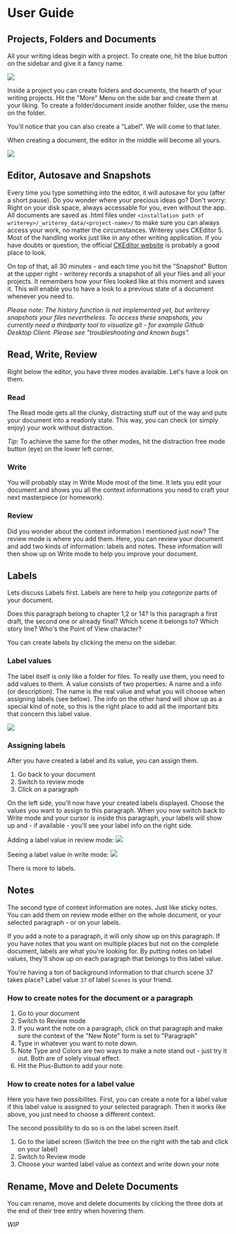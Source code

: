 # User Guide

## Projects, Folders and Documents

All your writing ideas begin with a project. To create one, hit the blue button on the sidebar and give it a fancy name.

![](../img/writerey_guide_project.jpg)

Inside a project you can create folders and documents, the hearth of your writing projects. Hit the "More" Menu on the side bar and create them at your liking. To create a folder/document inside another folder, use the menu on the folder.

You'll notice that you can also create a "Label". We will come to that later.

When creating a document, the editor in the middle will become all yours.

![](../img/writerey_guide_docs-labels.jpg)

## Editor, Autosave and Snapshots

Every time you type something into the editor, it will autosave for you (after a short pause). Do you wonder where your precious ideas go? Don't worry: Right on your disk space, always accessable for you, even without the app. All documents are saved as .html files under `<installation path of writerey>/_writerey_data/<project-name>/` to make sure you can always access your work, no matter the circumstances. Writerey uses CKEditor 5. Most of the handling works just like in any other writing application. If you have doubts or question, the official [CKEditor website](https://ckeditor.com/ckeditor-5/) is probably a good place to look.

On top of that, all 30 minutes - and each time you hit the "Snapshot" Button at the upper right - writerey records a snapshot of all your files and all your projects. It remembers how your files looked like at this moment and saves it. This will enable you to have a look to a previous state of a document whenever you need to.

_Please note: The history function is not implemented yet, but writerey snapshots your files nevertheless. To access these snapshots, you currently need a thirdparty tool to visualize git - for example Github Desktop Client. Please see "troubleshooting and known bugs"._

## Read, Write, Review

Right below the editor, you have three modes available. Let's have a look on them.

### Read

The Read mode gets all the clunky, distracting stuff out of the way and puts your document into a readonly state. This way, you can check (or simply enjoy) your work without distraction.

_Tip_: To achieve the same for the other modes, hit the distraction free mode button (eye) on the lower left corner.

### Write

You will probably stay in Write Mode most of the time. It lets you edit your document and shows you all the context informations you need to craft your next masterpiece (or homework).

### Review

Did you wonder about the context information I mentioned just now? The review mode is where you add them. Here, you can review your document and add two kinds of information: labels and notes. These information will then show up on Write mode to help you improve your document.

## Labels

Lets discuss Labels first. Labels are here to help you _categorize_ parts of your document.

Does this paragraph belong to chapter 1,2 or 14? Is this paragraph a first draft, the second one or already final? Which scene it belongs to? Which story line? Who's the Point of View character?

You can create labels by clicking the menu on the sidebar.

### Label values

The label itself is only like a folder for files. To really use them, you need to add values to them. A value consists of two properties: A name and a info (or description). The name is the real value and what you will choose when assigning labels (see below). The info on the other hand will show up as a special kind of note, so this is the right place to add all the important bits that concern this label value.

![](../img/writerey_guide_label-details.jpg)

### Assigning labels

After you have created a label and its value, you can assign them.

1. Go back to your document
1. Switch to review mode
1. Click on a paragraph

On the left side, you'll now have your created labels displayed. Choose the values you want to assign to this paragraph. When you now switch back to Write mode and your cursor is inside this paragraph, your labels will show up and - if available - you'll see your label info on the right side.

Adding a label value in review mode:
![](../img/writerey_guide-review-mode.jpg)

Seeing a label value in write mode:
![](../img/writerey_assigning_labels.jpg)

There is more to labels.

## Notes

The second type of context information are notes. Just like sticky notes. You can add them on review mode either on the whole document, or your selected paragraph - or on your labels.

If you add a note to a paragraph, it will only show up on this paragraph. If you have notes that you want on multiple places but not on the complete document, labels are what you're looking for. By putting notes on label values, they'll show up on each paragraph that belongs to this label value.

You're having a ton of background information to that church scene 37 takes place? Label value `37` of label `Scenes` is your friend.

### How to create notes for the document or a paragraph

1. Go to your document
1. Switch to Review mode
1. If you want the note on a paragraph, click on that paragraph and make sure the context of the "New Note" form is set to "Paragraph"
1. Type in whatever you want to note down.
1. Note Type and Colors are two ways to make a note stand out - just try it out. Both are of solely visual effect.
1. Hit the Plus-Button to add your note.

### How to create notes for a label value

Here you have two possibilites. First, you can create a note for a label value if this label value is assigned to your selected paragraph. Then it works like above, you just need to choose a different context.

The second possibility to do so is on the label screen itself.

1. Go to the label screen (Switch the tree on the right with the tab and click on your label)
1. Switch to Review mode
1. Choose your wanted label value as context and write down your note

## Rename, Move and Delete Documents

You can rename, move and delete documents by clicking the three dots at the end of their tree entry when hovering them.

_WIP_
